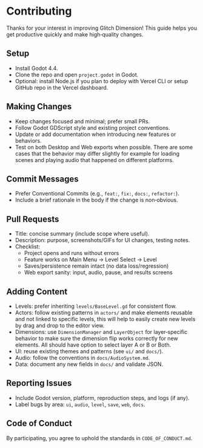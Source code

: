 # Contributing

Thanks for your interest in improving Glitch Dimension! This guide helps you get productive quickly and make high‑quality changes.

## Setup

- Install Godot 4.4.
- Clone the repo and open `project.godot` in Godot.
- Optional: install Node.js if you plan to deploy with Vercel CLI or setup GitHub repo in the Vercel dashboard.

## Making Changes

- Keep changes focused and minimal; prefer small PRs.
- Follow Godot GDScript style and existing project conventions.
- Update or add documentation when introducing new features or behaviors.
- Test on both Desktop and Web exports when possible. There are some cases that the behavior may differ slightly for example for loading scenes and playing audio that happened on different platforms.

## Commit Messages

- Prefer Conventional Commits (e.g., `feat:`, `fix:`, `docs:`, `refactor:`).
- Include a brief rationale in the body if the change is non‑obvious.

## Pull Requests

- Title: concise summary (include scope where useful).
- Description: purpose, screenshots/GIFs for UI changes, testing notes.
- Checklist:
  - Project opens and runs without errors
  - Feature works on Main Menu → Level Select → Level
  - Saves/persistence remain intact (no data loss/regression)
  - Web export sanity: input, audio, pause, and results screens

## Adding Content

- Levels: prefer inheriting `levels/BaseLevel.gd` for consistent flow.
- Actors: follow existing patterns in `actors/` and make elements reusable and not linked to specific levels, this will help to easily create new levels by drag and drop to the editor view.
- Dimensions: use `DimensionManager` and `LayerObject` for layer‑specific behavior to make sure the dimension flip works correctly for new elements. All should have option to select layer A or B or Both.
- UI: reuse existing themes and patterns (see `ui/` and `docs/`).
- Audio: follow the conventions in `docs/AudioSystem.md`.
- Data: document any new fields in `docs/` and validate JSON.

## Reporting Issues

- Include Godot version, platform, reproduction steps, and logs (if any).
- Label bugs by area: `ui`, `audio`, `level`, `save`, `web`, `docs`.

## Code of Conduct

By participating, you agree to uphold the standards in `CODE_OF_CONDUCT.md`.

